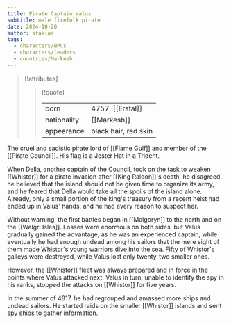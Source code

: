 ```yaml
---
title: Pirate Captain Valus
subtitle: male firefolk pirate
date: 2024-10-20
author: sfakias
tags:
  - characters/NPCs
  - characters/leaders
  - countries/Markesh
---
```

> [!attributes]
> 
> > [!quote]
> >
> > | | |
> > | --- | --- |
> > | born | 4757, [[Erstal]] |
> > | nationality | [[Markesh]] |
> > | appearance | black hair, red skin |

The cruel and sadistic pirate lord of [[Flame Gulf]] and member of the [[Pirate Council]]. His flag is a Jester Hat in a Trident.

When Della, another captain of the Council, took on the task to weaken [[Whistor]] for a pirate invasion after [[King Raldon]]'s death, he disagreed. he believed that the island should not be given time to organize its army, and he feared that Della would take all the spoils of the island alone. Already, only a small portion of the king's treasury from a recent heist had ended up in Valus' hands, and he had every reason to suspect her.

Without warning, the first battles began in [[Malgoryn]] to the north and on the [[Walgri Isles]]. Losses were enormous on both sides, but Valus gradually gained the advantage, as he was an experienced captain, while eventually he had enough undead among his sailors that the mere sight of them made Whistor's young warriors dive into the sea. Fifty of Whistor's galleys were destroyed, while Valus lost only twenty-two smaller ones.

However, the [[Whistor]] fleet was always prepared and in force in the points where Valus attacked next. Valus in turn, unable to identify the spy in his ranks, stopped the attacks on [[Whistor]] for five years.

In the summer of 4817, he had regrouped and amassed more ships and undead sailors. He started raids on the smaller [[Whistor]] islands and sent spy ships to gather information.
